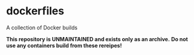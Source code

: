 dockerfiles
===========

A collection of Docker builds

**This repository is UNMAINTAINED and exists only as an archive.**
**Do not use any containers build from these rereipes!**
